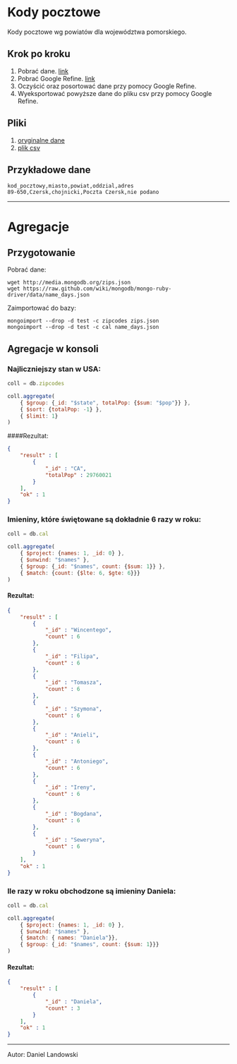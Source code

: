 # Kody pocztowe

Kody pocztowe wg powiatów dla województwa pomorskiego.

## Krok po kroku

1. Pobrać dane. [link](http://pl.wikisource.org/wiki/Lista_kod%C3%B3w_pocztowych_w_Polsce/Powiaty/Wojew%C3%B3dztwo_pomorskie)
2. Pobrać Google Refine. [link](https://code.google.com/p/google-refine/wiki/Downloads?tm=2)
3. Oczyścić oraz posortować dane przy pomocy Google Refine.
4. Wyeksportować powyższe dane do pliku csv przy pomocy Google Refine.

## Pliki

1. [oryginalne dane](/data/csv/dlandows-kody-pocztowe.txt)
2. [plik csv](/data/csv/dlandows-kody-pocztowe.csv)

## Przykładowe dane

```csv
kod_pocztowy,miasto,powiat,oddzial,adres
89-650,Czersk,chojnicki,Poczta Czersk,nie podano
```

--------------------------------

# Agregacje

## Przygotowanie

Pobrać dane:
```
wget http://media.mongodb.org/zips.json
wget https://raw.github.com/wiki/mongodb/mongo-ruby-driver/data/name_days.json
```

Zaimportować do bazy:
```
mongoimport --drop -d test -c zipcodes zips.json
mongoimport --drop -d test -c cal name_days.json
```

## Agregacje w konsoli
### Najliczniejszy stan w USA:
```js
coll = db.zipcodes

coll.aggregate(
    { $group: {_id: "$state", totalPop: {$sum: "$pop"}} },
    { $sort: {totalPop: -1} },
    { $limit: 1}
)
```

####Rezultat:
```json
{
    "result" : [
    	{
			"_id" : "CA",
			"totalPop" : 29760021
		}
	],
	"ok" : 1
}
```

### Imieniny, które świętowane są dokładnie 6 razy w roku:
```js
coll = db.cal

coll.aggregate(
    { $project: {names: 1, _id: 0} },
    { $unwind: "$names" },
    { $group: {_id: "$names", count: {$sum: 1}} },
    { $match: {count: {$lte: 6, $gte: 6}}}
)
```

#### Rezultat:
```json
{
    "result" : [
		{
			"_id" : "Wincentego",
			"count" : 6
		},
		{
			"_id" : "Filipa",
			"count" : 6
		},
		{
			"_id" : "Tomasza",
			"count" : 6
		},
		{
			"_id" : "Szymona",
			"count" : 6
		},
		{
			"_id" : "Anieli",
			"count" : 6
		},
		{
			"_id" : "Antoniego",
			"count" : 6
		},
		{
			"_id" : "Ireny",
			"count" : 6
		},
		{
			"_id" : "Bogdana",
			"count" : 6
		},
		{
			"_id" : "Seweryna",
			"count" : 6
		}
	],
	"ok" : 1
}
```

### Ile razy w roku obchodzone są imieniny Daniela:
```js
coll = db.cal

coll.aggregate(
    { $project: {names: 1, _id: 0} },
    { $unwind: "$names" },
    { $match: { names: "Daniela"}},
    { $group: {_id: "$names", count: {$sum: 1}}}
)
```

#### Rezultat:
```json
{ 
    "result" : [ 
        { 
            "_id" : "Daniela",
            "count" : 3
        } 
    ], 
    "ok" : 1 
}
```

--------------------------------
Autor: Daniel Landowski

